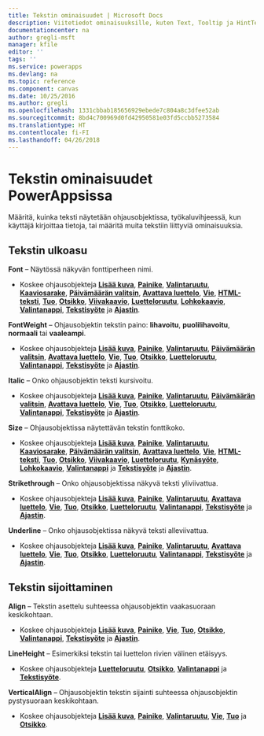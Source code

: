 ```yaml
---
title: Tekstin ominaisuudet | Microsoft Docs
description: Viitetiedot ominaisuuksille, kuten Text, Tooltip ja HintText
documentationcenter: na
author: gregli-msft
manager: kfile
editor: ''
tags: ''
ms.service: powerapps
ms.devlang: na
ms.topic: reference
ms.component: canvas
ms.date: 10/25/2016
ms.author: gregli
ms.openlocfilehash: 1331cbbab185656929ebede7c804a8c3dfee52ab
ms.sourcegitcommit: 8bd4c700969d0fd42950581e03fd5ccbb5273584
ms.translationtype: HT
ms.contentlocale: fi-FI
ms.lasthandoff: 04/26/2018
---
```

# <a name="text-properties-in-powerapps"></a>Tekstin ominaisuudet PowerAppsissa
Määritä, kuinka teksti näytetään ohjausobjektissa, työkaluvihjeessä, kun käyttäjä kirjoittaa tietoja, tai määritä muita tekstiin liittyviä ominaisuuksia.

## <a name="text-appearance"></a>Tekstin ulkoasu
**Font** – Näytössä näkyvän fonttiperheen nimi.

* Koskee ohjausobjekteja **[Lisää kuva](control-add-picture.md)**, **[Painike](control-button.md)**, **[Valintaruutu](control-check-box.md)**, **[Kaaviosarake](control-column-line-chart.md)**, **[Päivämäärän valitsin](control-date-picker.md)**, **[Avattava luettelo](control-drop-down.md)**, **[Vie](control-export-import.md)**, **[HTML-teksti](control-html-text.md)**, **[Tuo](control-export-import.md)**, **[Otsikko](control-text-box.md)**, **[Viivakaavio](control-column-line-chart.md)**, **[Luetteloruutu](control-list-box.md)**, **[Lohkokaavio](control-pie-chart.md)**, **[Valintanappi](control-radio.md)**, **[Tekstisyöte](control-text-input.md)** ja **[Ajastin](control-timer.md)**.

**FontWeight** – Ohjausobjektin tekstin paino: **lihavoitu**, **puolilihavoitu**, **normaali** tai **vaaleampi**.

* Koskee ohjausobjekteja **[Lisää kuva](control-add-picture.md)**, **[Painike](control-button.md)**, **[Valintaruutu](control-check-box.md)**, **[Päivämäärän valitsin](control-date-picker.md)**, **[Avattava luettelo](control-drop-down.md)**, **[Vie](control-export-import.md)**, **[Tuo](control-export-import.md)**, **[Otsikko](control-text-box.md)**, **[Luetteloruutu](control-list-box.md)**, **[Valintanappi](control-radio.md)**, **[Tekstisyöte](control-text-input.md)** ja **[Ajastin](control-timer.md)**.

**Italic** – Onko ohjausobjektin teksti kursivoitu.

* Koskee ohjausobjekteja **[Lisää kuva](control-add-picture.md)**, **[Painike](control-button.md)**, **[Valintaruutu](control-check-box.md)**, **[Päivämäärän valitsin](control-date-picker.md)**, **[Avattava luettelo](control-drop-down.md)**, **[Vie](control-export-import.md)**, **[Tuo](control-export-import.md)**, **[Otsikko](control-text-box.md)**, **[Luetteloruutu](control-list-box.md)**, **[Valintanappi](control-radio.md)**, **[Tekstisyöte](control-text-input.md)** ja **[Ajastin](control-timer.md)**.

**Size** – Ohjausobjektissa näytettävän tekstin fonttikoko.

* Koskee ohjausobjekteja **[Lisää kuva](control-add-picture.md)**, **[Painike](control-button.md)**, **[Valintaruutu](control-check-box.md)**, **[Kaaviosarake](control-column-line-chart.md)**, **[Päivämäärän valitsin](control-date-picker.md)**, **[Avattava luettelo](control-drop-down.md)**, **[Vie](control-export-import.md)**, **[HTML-teksti](control-html-text.md)**, **[Tuo](control-export-import.md)**, **[Otsikko](control-text-box.md)**, **[Viivakaavio](control-column-line-chart.md)**, **[Luetteloruutu](control-list-box.md)**, **[Kynäsyöte](control-pen-input.md)**, **[Lohkokaavio](control-pie-chart.md)**, **[Valintanappi](control-radio.md)** ja **[Tekstisyöte](control-text-input.md)** ja **[Ajastin](control-timer.md)**.

**Strikethrough** – Onko ohjausobjektissa näkyvä teksti yliviivattua.

* Koskee ohjausobjekteja **[Lisää kuva](control-add-picture.md)**, **[Painike](control-button.md)**, **[Valintaruutu](control-check-box.md)**, **[Avattava luettelo](control-drop-down.md)**, **[Vie](control-export-import.md)**, **[Tuo](control-export-import.md)**, **[Otsikko](control-text-box.md)**, **[Luetteloruutu](control-list-box.md)**, **[Valintanappi](control-radio.md)**, **[Tekstisyöte](control-text-input.md)** ja **[Ajastin](control-timer.md)**.

**Underline** – Onko ohjausobjektissa näkyvä teksti alleviivattua.

* Koskee ohjausobjekteja **[Lisää kuva](control-add-picture.md)**, **[Painike](control-button.md)**, **[Valintaruutu](control-check-box.md)**, **[Avattava luettelo](control-drop-down.md)**, **[Vie](control-export-import.md)**, **[Tuo](control-export-import.md)**, **[Otsikko](control-text-box.md)**, **[Luetteloruutu](control-list-box.md)**, **[Valintanappi](control-radio.md)**, **[Tekstisyöte](control-text-input.md)** ja **[Ajastin](control-timer.md)**.

## <a name="text-placement"></a>Tekstin sijoittaminen
**Align** – Tekstin asettelu suhteessa ohjausobjektin vaakasuoraan keskikohtaan.

* Koskee ohjausobjekteja **[Lisää kuva](control-add-picture.md)**, **[Painike](control-button.md)**, **[Vie](control-export-import.md)**, **[Tuo](control-export-import.md)**, **[Otsikko](control-text-box.md)**, **[Valintanappi](control-radio.md)**, **[Tekstisyöte](control-text-input.md)** ja **[Ajastin](control-timer.md)**.

**LineHeight** – Esimerkiksi tekstin tai luettelon rivien välinen etäisyys.

* Koskee ohjausobjekteja **[Luetteloruutu](control-list-box.md)**, **[Otsikko](control-text-box.md)**, **[Valintanappi](control-radio.md)** ja **[Tekstisyöte](control-text-input.md)**.

**VerticalAlign** – Ohjausobjektin tekstin sijainti suhteessa ohjausobjektin pystysuoraan keskikohtaan.

* Koskee ohjausobjekteja **[Lisää kuva](control-add-picture.md)**, **[Painike](control-button.md)**, **[Valintaruutu](control-check-box.md)**, **[Vie](control-export-import.md)**, **[Tuo](control-export-import.md)** ja **[Otsikko](control-text-box.md)**.

